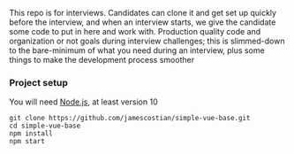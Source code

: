 This repo is for interviews. Candidates can clone it and get set up quickly before the interview, and when an interview starts, we give the candidate some code to put in here and work with. Production quality code and organization or not goals during interview challenges; this is slimmed-down to the bare-minimum of what you need during an interview, plus some things to make the development process smoother

### Project setup

You will need [Node.js](https://nodejs.org), at least version 10

```
git clone https://github.com/jamescostian/simple-vue-base.git
cd simple-vue-base
npm install
npm start
```
